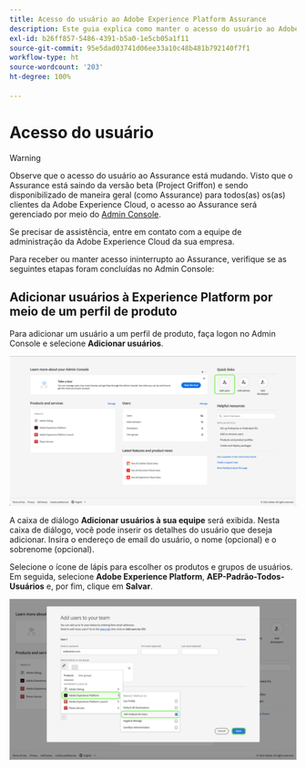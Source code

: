 ```yaml
---
title: Acesso do usuário ao Adobe Experience Platform Assurance
description: Este guia explica como manter o acesso do usuário ao Adobe Experience Platform Assurance gerenciando-o por meio do Admin Console.
exl-id: b26ff857-5486-4391-b5a0-1e5cb05a1f11
source-git-commit: 95e5dad03741d06ee33a10c48b481b792140f7f1
workflow-type: ht
source-wordcount: '203'
ht-degree: 100%

---
```


# Acesso do usuário

>[!WARNING]
>
>Observe que o acesso do usuário ao Assurance está mudando. Visto que o Assurance está saindo da versão beta (Project Griffon) e sendo disponibilizado de maneira geral (como Assurance) para todos(as) os(as) clientes da Adobe Experience Cloud, o acesso ao Assurance será gerenciado por meio do [Admin Console](https://helpx.adobe.com/br/enterprise/using/admin-console.html).
>
>Se precisar de assistência, entre em contato com a equipe de administração da Adobe Experience Cloud da sua empresa.

Para receber ou manter acesso ininterrupto ao Assurance, verifique se as seguintes etapas foram concluídas no Admin Console:

## Adicionar usuários à Experience Platform por meio de um perfil de produto

Para adicionar um usuário a um perfil de produto, faça logon no Admin Console e selecione **Adicionar usuários**.

![O botão Adicionar usuários é realçado.](./images/get-access/product-profile-add-users.png)

A caixa de diálogo **Adicionar usuários à sua equipe** será exibida. Nesta caixa de diálogo, você pode inserir os detalhes do usuário que deseja adicionar. Insira o endereço de email do usuário, o nome (opcional) e o sobrenome (opcional).

Selecione o ícone de lápis para escolher os produtos e grupos de usuários. Em seguida, selecione **Adobe Experience Platform**, **AEP-Padrão-Todos-Usuários** e, por fim, clique em **Salvar**.

![A caixa de diálogo que mostra como adicionar o perfil de produto é exibida.](./images/get-access/product-profile-add-profile.png)
